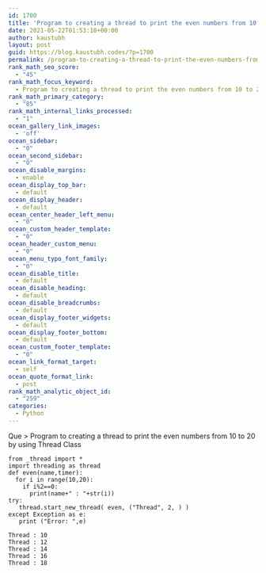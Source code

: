 ```yaml
---
id: 1700
title: 'Program to creating a thread to print the even numbers from 10 to 20  by using Thread Class'
date: 2021-05-22T01:53:18+00:00
author: kaustubh
layout: post
guid: https://blog.kaustubh.codes/?p=1700
permalink: /program-to-creating-a-thread-to-print-the-even-numbers-from-10-to-20-by-using-thread-class/
rank_math_seo_score:
  - "45"
rank_math_focus_keyword:
  - Program to creating a thread to print the even numbers from 10 to 20 by using Thread Class
rank_math_primary_category:
  - "85"
rank_math_internal_links_processed:
  - "1"
ocean_gallery_link_images:
  - 'off'
ocean_sidebar:
  - "0"
ocean_second_sidebar:
  - "0"
ocean_disable_margins:
  - enable
ocean_display_top_bar:
  - default
ocean_display_header:
  - default
ocean_center_header_left_menu:
  - "0"
ocean_custom_header_template:
  - "0"
ocean_header_custom_menu:
  - "0"
ocean_menu_typo_font_family:
  - "0"
ocean_disable_title:
  - default
ocean_disable_heading:
  - default
ocean_disable_breadcrumbs:
  - default
ocean_display_footer_widgets:
  - default
ocean_display_footer_bottom:
  - default
ocean_custom_footer_template:
  - "0"
ocean_link_format_target:
  - self
ocean_quote_format_link:
  - post
rank_math_analytic_object_id:
  - "259"
categories:
  - Python
---
```

Que > Program to creating a thread to print the even numbers from 10 to 20 by using Thread Class

<pre class="wp-block-code"><code>from _thread import *
import threading as thread
def even(name,timer):
  for i in range(10,20):
    if i%2==0:
      print(name+" : "+str(i))
try:
   thread.start_new_thread( even, ("Thread", 2, ) )
except Exception as e:
   print ("Error: ",e)</code></pre>

<pre class="wp-block-code"><code>Thread : 10
Thread : 12
Thread : 14
Thread : 16
Thread : 18</code></pre>